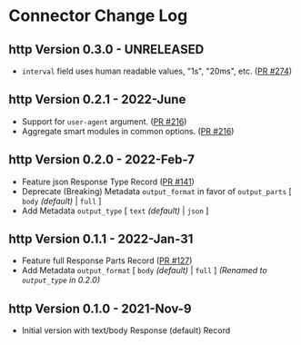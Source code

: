 # Connector Change Log

## http Version 0.3.0 - UNRELEASED
* `interval` field uses human readable values, "1s", "20ms", etc. ([PR #274](https://github.com/infinyon/fluvio-connectors/pull/274))

## http Version 0.2.1 - 2022-June
* Support for `user-agent` argument. ([PR #216](https://github.com/infinyon/fluvio-connectors/pull/216))
* Aggregate smart modules in common options. ([PR #216](https://github.com/infinyon/fluvio-connectors/pull/216))

## http Version 0.2.0 - 2022-Feb-7
* Feature json Response Type Record ([PR #141](https://github.com/infinyon/fluvio-connectors/pull/141))
* Deprecate (Breaking) Metadata `output_format` in favor of `output_parts` [ `body` _(default)_ | `full` ]
* Add Metadata `output_type` [ `text` _(default)_ | `json` ]

## http Version 0.1.1 - 2022-Jan-31
* Feature full Response Parts Record ([PR #127](https://github.com/infinyon/fluvio-connectors/pull/127))
* Add Metadata `output_format` [ `body` _(default)_ | `full` ] _(Renamed to `output_type` in 0.2.0)_

## http Version 0.1.0 - 2021-Nov-9
* Initial version with text/body Response (default) Record
